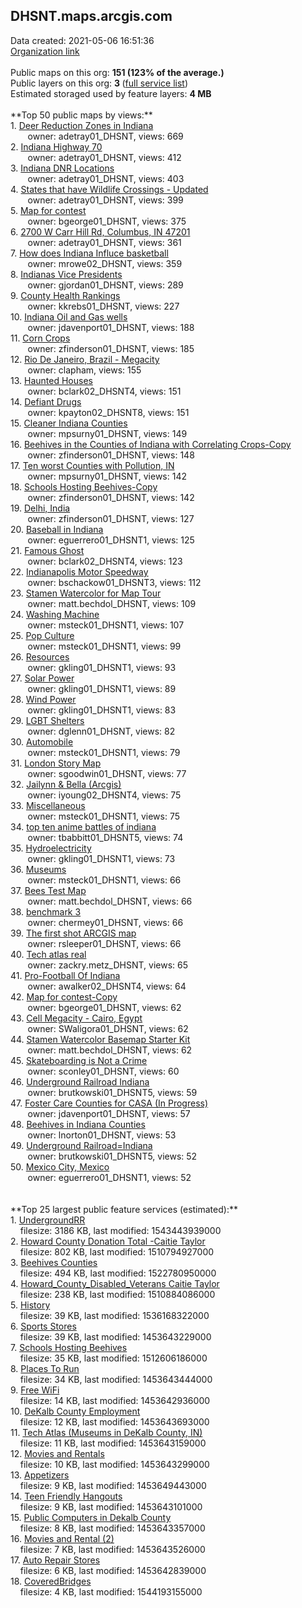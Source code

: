 <h2>DHSNT.maps.arcgis.com</h2> Data created: 2021-05-06 16:51:36 <br /><a target='new' href='https://DHSNT.maps.arcgis.com'>Organization link</a><br /><br />Public maps on this org: <b>151 (123% of the average.)</b><br />Public layers on this org: <b>3 </b>(<a target='new' href='https://services.arcgis.com/9ncHB5rI7jzhDQAL/ArcGIS/rest/services'>full service list</a>)<br />Estimated storaged used by feature layers: <b>4 MB</b><br /><br />**Top 50 public maps by views:**<br />  1. <a target='new' href='https://www.arcgis.com/home/item.html?id=2e722e7086f8409fa895ae3f597b3da9'>Deer Reduction Zones in Indiana</a> <br />  &nbsp;&nbsp;&nbsp;&nbsp; &nbsp;&nbsp;owner: adetray01_DHSNT, views: 669<br />  2. <a target='new' href='https://www.arcgis.com/home/item.html?id=b4686312f4594cfeacbdbe2d16013b45'>Indiana Highway 70</a> <br />  &nbsp;&nbsp;&nbsp;&nbsp; &nbsp;&nbsp;owner: adetray01_DHSNT, views: 412<br />  3. <a target='new' href='https://www.arcgis.com/home/item.html?id=ea47ec7e9d65486b99bd2682f0fd507c'>Indiana DNR Locations</a> <br />  &nbsp;&nbsp;&nbsp;&nbsp; &nbsp;&nbsp;owner: adetray01_DHSNT, views: 403<br />  4. <a target='new' href='https://www.arcgis.com/home/item.html?id=ae5c96b848704db78fdcea8b1e58555d'>States that have Wildlife Crossings - Updated</a> <br />  &nbsp;&nbsp;&nbsp;&nbsp; &nbsp;&nbsp;owner: adetray01_DHSNT, views: 399<br />  5. <a target='new' href='https://www.arcgis.com/home/item.html?id=a7bb3939f34c4205aa1b3265d9224a54'>Map for contest</a> <br />  &nbsp;&nbsp;&nbsp;&nbsp; &nbsp;&nbsp;owner: bgeorge01_DHSNT, views: 375<br />  6. <a target='new' href='https://www.arcgis.com/home/item.html?id=ce5fbab8feb942ee9d8f246c6e36c73b'>2700 W Carr Hill Rd, Columbus, IN 47201</a> <br />  &nbsp;&nbsp;&nbsp;&nbsp; &nbsp;&nbsp;owner: adetray01_DHSNT, views: 361<br />  7. <a target='new' href='https://www.arcgis.com/home/item.html?id=58cf7c5e9d604a36a9b46aa51dbb31fa'>How does Indiana Influce basketball</a> <br />  &nbsp;&nbsp;&nbsp;&nbsp; &nbsp;&nbsp;owner: mrowe02_DHSNT, views: 359<br />  8. <a target='new' href='https://www.arcgis.com/home/item.html?id=97405887231d421d90057a88f32f70c0'>Indianas Vice Presidents</a> <br />  &nbsp;&nbsp;&nbsp;&nbsp; &nbsp;&nbsp;owner: gjordan01_DHSNT, views: 289<br />  9. <a target='new' href='https://www.arcgis.com/home/item.html?id=ce3f8e1cc8aa43eebd53a274881505eb'>County Health Rankings</a> <br />  &nbsp;&nbsp;&nbsp;&nbsp; &nbsp;&nbsp;owner: kkrebs01_DHSNT, views: 227<br />  10. <a target='new' href='https://www.arcgis.com/home/item.html?id=cf03c90da56e4f3ba39bafe13d17f00d'>Indiana Oil and Gas wells</a> <br />  &nbsp;&nbsp;&nbsp;&nbsp; &nbsp;&nbsp;owner: jdavenport01_DHSNT, views: 188<br />  11. <a target='new' href='https://www.arcgis.com/home/item.html?id=c9ae84a07941434f9cb05f36260746bc'>Corn Crops</a> <br />  &nbsp;&nbsp;&nbsp;&nbsp; &nbsp;&nbsp;owner: zfinderson01_DHSNT, views: 185<br />  12. <a target='new' href='https://www.arcgis.com/home/item.html?id=359d943158ce4b078c0eca6e0ebda199'>Rio De Janeiro, Brazil - Megacity</a> <br />  &nbsp;&nbsp;&nbsp;&nbsp; &nbsp;&nbsp;owner: clapham, views: 155<br />  13. <a target='new' href='https://www.arcgis.com/home/item.html?id=b1a7e6d59bb64e7e953c4861d59b2b9e'>Haunted Houses</a> <br />  &nbsp;&nbsp;&nbsp;&nbsp; &nbsp;&nbsp;owner: bclark02_DHSNT4, views: 151<br />  14. <a target='new' href='https://www.arcgis.com/home/item.html?id=e876b69d759c49aa90f5c0948e077cbe'>Defiant Drugs</a> <br />  &nbsp;&nbsp;&nbsp;&nbsp; &nbsp;&nbsp;owner: kpayton02_DHSNT8, views: 151<br />  15. <a target='new' href='https://www.arcgis.com/home/item.html?id=e398775f06ac439dbc928ff187825024'>Cleaner Indiana Counties</a> <br />  &nbsp;&nbsp;&nbsp;&nbsp; &nbsp;&nbsp;owner: mpsurny01_DHSNT, views: 149<br />  16. <a target='new' href='https://www.arcgis.com/home/item.html?id=7f306496c6fa4474994eed3b8e24e2cb'>Beehives in the Counties of Indiana with Correlating Crops-Copy</a> <br />  &nbsp;&nbsp;&nbsp;&nbsp; &nbsp;&nbsp;owner: zfinderson01_DHSNT, views: 148<br />  17. <a target='new' href='https://www.arcgis.com/home/item.html?id=b8bd79eea5b3477aa2e4a1e28998c473'>Ten worst Counties with Pollution, IN</a> <br />  &nbsp;&nbsp;&nbsp;&nbsp; &nbsp;&nbsp;owner: mpsurny01_DHSNT, views: 142<br />  18. <a target='new' href='https://www.arcgis.com/home/item.html?id=c6629a7505744ca18d7e7e01bde88175'>Schools Hosting Beehives-Copy</a> <br />  &nbsp;&nbsp;&nbsp;&nbsp; &nbsp;&nbsp;owner: zfinderson01_DHSNT, views: 142<br />  19. <a target='new' href='https://www.arcgis.com/home/item.html?id=938d7ef25c174fe9a1b7b629eb23fef4'>Delhi, India</a> <br />  &nbsp;&nbsp;&nbsp;&nbsp; &nbsp;&nbsp;owner: zfinderson01_DHSNT, views: 127<br />  20. <a target='new' href='https://www.arcgis.com/home/item.html?id=3512e46a11b644e3878b5f98c354c3ac'>Baseball in Indiana</a> <br />  &nbsp;&nbsp;&nbsp;&nbsp; &nbsp;&nbsp;owner: eguerrero01_DHSNT1, views: 125<br />  21. <a target='new' href='https://www.arcgis.com/home/item.html?id=6ecc29a4c6f34fe2b3936e8db6974a92'>Famous Ghost</a> <br />  &nbsp;&nbsp;&nbsp;&nbsp; &nbsp;&nbsp;owner: bclark02_DHSNT4, views: 123<br />  22. <a target='new' href='https://www.arcgis.com/home/item.html?id=8596fa5227814250a7c0585c0e7d2450'>Indianapolis Motor Speedway</a> <br />  &nbsp;&nbsp;&nbsp;&nbsp; &nbsp;&nbsp;owner: bschackow01_DHSNT3, views: 112<br />  23. <a target='new' href='https://www.arcgis.com/home/item.html?id=8762b8fd3e7c40c89bb1662c6511077f'>Stamen Watercolor for Map Tour</a> <br />  &nbsp;&nbsp;&nbsp;&nbsp; &nbsp;&nbsp;owner: matt.bechdol_DHSNT, views: 109<br />  24. <a target='new' href='https://www.arcgis.com/home/item.html?id=83a9cdf104f74710bc2db82b465a7bbf'>Washing Machine</a> <br />  &nbsp;&nbsp;&nbsp;&nbsp; &nbsp;&nbsp;owner: msteck01_DHSNT1, views: 107<br />  25. <a target='new' href='https://www.arcgis.com/home/item.html?id=f5d5b266ef1e4837b72ece13f5a307b3'>Pop Culture</a> <br />  &nbsp;&nbsp;&nbsp;&nbsp; &nbsp;&nbsp;owner: msteck01_DHSNT1, views: 99<br />  26. <a target='new' href='https://www.arcgis.com/home/item.html?id=dd1726c73fce4081b87f9b03ce21547f'>Resources</a> <br />  &nbsp;&nbsp;&nbsp;&nbsp; &nbsp;&nbsp;owner: gkling01_DHSNT1, views: 93<br />  27. <a target='new' href='https://www.arcgis.com/home/item.html?id=9f8d7d611d154020b22a6369cb5c8d1e'>Solar Power</a> <br />  &nbsp;&nbsp;&nbsp;&nbsp; &nbsp;&nbsp;owner: gkling01_DHSNT1, views: 89<br />  28. <a target='new' href='https://www.arcgis.com/home/item.html?id=60d6fdf21df84b28aca33e0d56a6c9d0'>Wind Power</a> <br />  &nbsp;&nbsp;&nbsp;&nbsp; &nbsp;&nbsp;owner: gkling01_DHSNT1, views: 83<br />  29. <a target='new' href='https://www.arcgis.com/home/item.html?id=f25f366f1cb54521aebf2de20adb97c8'>LGBT Shelters</a> <br />  &nbsp;&nbsp;&nbsp;&nbsp; &nbsp;&nbsp;owner: dglenn01_DHSNT, views: 82<br />  30. <a target='new' href='https://www.arcgis.com/home/item.html?id=e23d28f934a8460f8df6f65cce95ce20'>Automobile</a> <br />  &nbsp;&nbsp;&nbsp;&nbsp; &nbsp;&nbsp;owner: msteck01_DHSNT1, views: 79<br />  31. <a target='new' href='https://www.arcgis.com/home/item.html?id=23497ef5fb5a471088779e614d8d79fd'>London Story Map</a> <br />  &nbsp;&nbsp;&nbsp;&nbsp; &nbsp;&nbsp;owner: sgoodwin01_DHSNT, views: 77<br />  32. <a target='new' href='https://www.arcgis.com/home/item.html?id=201f0a87e76b401d8b1d56a98a7bbf36'>Jailynn & Bella (Arcgis)</a> <br />  &nbsp;&nbsp;&nbsp;&nbsp; &nbsp;&nbsp;owner: iyoung02_DHSNT4, views: 75<br />  33. <a target='new' href='https://www.arcgis.com/home/item.html?id=e584f882f40d490bb4496231d082a076'>Miscellaneous</a> <br />  &nbsp;&nbsp;&nbsp;&nbsp; &nbsp;&nbsp;owner: msteck01_DHSNT1, views: 75<br />  34. <a target='new' href='https://www.arcgis.com/home/item.html?id=06383ae78059415fa03f8528b3dd66cf'>top ten anime battles of indiana</a> <br />  &nbsp;&nbsp;&nbsp;&nbsp; &nbsp;&nbsp;owner: tbabbitt01_DHSNT5, views: 74<br />  35. <a target='new' href='https://www.arcgis.com/home/item.html?id=ce7fff189b914f82b11507aa1637a79c'>Hydroelectricity</a> <br />  &nbsp;&nbsp;&nbsp;&nbsp; &nbsp;&nbsp;owner: gkling01_DHSNT1, views: 73<br />  36. <a target='new' href='https://www.arcgis.com/home/item.html?id=c9fcd09e4d42459c9e1485fe29e341f1'>Museums</a> <br />  &nbsp;&nbsp;&nbsp;&nbsp; &nbsp;&nbsp;owner: msteck01_DHSNT1, views: 66<br />  37. <a target='new' href='https://www.arcgis.com/home/item.html?id=201fe5a6a01d44a686d788c07b36b4e1'>Bees Test Map</a> <br />  &nbsp;&nbsp;&nbsp;&nbsp; &nbsp;&nbsp;owner: matt.bechdol_DHSNT, views: 66<br />  38. <a target='new' href='https://www.arcgis.com/home/item.html?id=f37f19fc9cc4495e8355e6255184bd49'>benchmark 3</a> <br />  &nbsp;&nbsp;&nbsp;&nbsp; &nbsp;&nbsp;owner: chermey01_DHSNT, views: 66<br />  39. <a target='new' href='https://www.arcgis.com/home/item.html?id=5cd9a1f2a9e6430e8fe280bcd229fbff'>The first shot ARCGIS map</a> <br />  &nbsp;&nbsp;&nbsp;&nbsp; &nbsp;&nbsp;owner: rsleeper01_DHSNT, views: 66<br />  40. <a target='new' href='https://www.arcgis.com/home/item.html?id=e22012660c59427dadb80331a30aec18'>Tech atlas real</a> <br />  &nbsp;&nbsp;&nbsp;&nbsp; &nbsp;&nbsp;owner: zackry.metz_DHSNT, views: 65<br />  41. <a target='new' href='https://www.arcgis.com/home/item.html?id=75f6067e1ccc4c048e9417e1bd39c330'>Pro-Football Of Indiana</a> <br />  &nbsp;&nbsp;&nbsp;&nbsp; &nbsp;&nbsp;owner: awalker02_DHSNT4, views: 64<br />  42. <a target='new' href='https://www.arcgis.com/home/item.html?id=f9e374400eb042b78e8ada7de9edd0a2'>Map for contest-Copy</a> <br />  &nbsp;&nbsp;&nbsp;&nbsp; &nbsp;&nbsp;owner: bgeorge01_DHSNT, views: 62<br />  43. <a target='new' href='https://www.arcgis.com/home/item.html?id=be8f2558a132415a9d1293555886e382'>Cell Megacity - Cairo, Egypt</a> <br />  &nbsp;&nbsp;&nbsp;&nbsp; &nbsp;&nbsp;owner: SWaligora01_DHSNT, views: 62<br />  44. <a target='new' href='https://www.arcgis.com/home/item.html?id=7fd8d37c1f384233ad9d37e41575fd0d'>Stamen Watercolor Basemap Starter Kit</a> <br />  &nbsp;&nbsp;&nbsp;&nbsp; &nbsp;&nbsp;owner: matt.bechdol_DHSNT, views: 62<br />  45. <a target='new' href='https://www.arcgis.com/home/item.html?id=c277c55b37b949d99db204bc01f3b3d9'>Skateboarding is Not a Crime</a> <br />  &nbsp;&nbsp;&nbsp;&nbsp; &nbsp;&nbsp;owner: sconley01_DHSNT, views: 60<br />  46. <a target='new' href='https://www.arcgis.com/home/item.html?id=7682068e117b48cb8e79baff412de306'>Underground Railroad Indiana</a> <br />  &nbsp;&nbsp;&nbsp;&nbsp; &nbsp;&nbsp;owner: brutkowski01_DHSNT5, views: 59<br />  47. <a target='new' href='https://www.arcgis.com/home/item.html?id=c1d7ffb2d50e4d4cbf0829d1a48de2d5'>Foster Care Counties for CASA (In Progress)</a> <br />  &nbsp;&nbsp;&nbsp;&nbsp; &nbsp;&nbsp;owner: jdavenport01_DHSNT, views: 57<br />  48. <a target='new' href='https://www.arcgis.com/home/item.html?id=3feffa4820cf4f45b500cfee950d038c'>Beehives in Indiana Counties</a> <br />  &nbsp;&nbsp;&nbsp;&nbsp; &nbsp;&nbsp;owner: lnorton01_DHSNT, views: 53<br />  49. <a target='new' href='https://www.arcgis.com/home/item.html?id=00c09a980d604400a185e8114b8074f5'>Underground Railroad=Indiana</a> <br />  &nbsp;&nbsp;&nbsp;&nbsp; &nbsp;&nbsp;owner: brutkowski01_DHSNT5, views: 52<br />  50. <a target='new' href='https://www.arcgis.com/home/item.html?id=a16c5b3192e64961bcfcb03b963220c1'>Mexico City, Mexico</a> <br />  &nbsp;&nbsp;&nbsp;&nbsp; &nbsp;&nbsp;owner: eguerrero01_DHSNT1, views: 52<br /><br /><br />**Top 25 largest public feature services (estimated):**<br /> 1. <a target='new' href='https://www.arcgis.com/home/item.html?id=090670438d6249c9a10b412f06d157fe'>UndergroundRR</a><br /> &nbsp;&nbsp;&nbsp;&nbsp;filesize: 3186 KB, last modified: 1543443939000<br /> 2. <a target='new' href='https://www.arcgis.com/home/item.html?id=a9d46f90d5de4b5e8443f9b49e9b86ea'>Howard County Donation Total -Caitie Taylor</a><br /> &nbsp;&nbsp;&nbsp;&nbsp;filesize: 802 KB, last modified: 1510794927000<br /> 3. <a target='new' href='https://www.arcgis.com/home/item.html?id=2ef58faf8da14931b8b30d1f70c4ea96'>Beehives Counties</a><br /> &nbsp;&nbsp;&nbsp;&nbsp;filesize: 494 KB, last modified: 1522780950000<br /> 4. <a target='new' href='https://www.arcgis.com/home/item.html?id=97f91e061e8d438bbb9f576c82665be2'>Howard_County_Disabled_Veterans Caitie Taylor</a><br /> &nbsp;&nbsp;&nbsp;&nbsp;filesize: 238 KB, last modified: 1510884086000<br /> 5. <a target='new' href='https://www.arcgis.com/home/item.html?id=3cf2e0092f82440386486dec0cea0f1c'>History</a><br /> &nbsp;&nbsp;&nbsp;&nbsp;filesize: 39 KB, last modified: 1536168322000<br /> 6. <a target='new' href='https://www.arcgis.com/home/item.html?id=69a7ba600e194feb8446842f24bbe2b5'>Sports Stores</a><br /> &nbsp;&nbsp;&nbsp;&nbsp;filesize: 39 KB, last modified: 1453643229000<br /> 7. <a target='new' href='https://www.arcgis.com/home/item.html?id=eadaafe6a8ba44bb9206ced9b5ef4017'>Schools Hosting Beehives</a><br /> &nbsp;&nbsp;&nbsp;&nbsp;filesize: 35 KB, last modified: 1512606186000<br /> 8. <a target='new' href='https://www.arcgis.com/home/item.html?id=eef2fac181514a5780e2619f61164b63'>Places To Run</a><br /> &nbsp;&nbsp;&nbsp;&nbsp;filesize: 34 KB, last modified: 1453643444000<br /> 9. <a target='new' href='https://www.arcgis.com/home/item.html?id=1f909b85e54a45eea902659c867d1e42'>Free WiFi</a><br /> &nbsp;&nbsp;&nbsp;&nbsp;filesize: 14 KB, last modified: 1453642936000<br /> 10. <a target='new' href='https://www.arcgis.com/home/item.html?id=203f3f1991c244f3861682b1cb98309d'>DeKalb County Employment</a><br /> &nbsp;&nbsp;&nbsp;&nbsp;filesize: 12 KB, last modified: 1453643693000<br /> 11. <a target='new' href='https://www.arcgis.com/home/item.html?id=36fa11c0a93248eab91fb91dd6f2906d'>Tech Atlas (Museums in DeKalb County, IN)</a><br /> &nbsp;&nbsp;&nbsp;&nbsp;filesize: 11 KB, last modified: 1453643159000<br /> 12. <a target='new' href='https://www.arcgis.com/home/item.html?id=3893ac8adc524e41bf2264f11d87c8ce'>Movies and Rentals</a><br /> &nbsp;&nbsp;&nbsp;&nbsp;filesize: 10 KB, last modified: 1453643299000<br /> 13. <a target='new' href='https://www.arcgis.com/home/item.html?id=aa1877b8c09a4616b18f6b79559494d0'>Appetizers</a><br /> &nbsp;&nbsp;&nbsp;&nbsp;filesize: 9 KB, last modified: 1453649443000<br /> 14. <a target='new' href='https://www.arcgis.com/home/item.html?id=3679704fd83848bc9e64b1071619dc32'>Teen Friendly Hangouts</a><br /> &nbsp;&nbsp;&nbsp;&nbsp;filesize: 9 KB, last modified: 1453643101000<br /> 15. <a target='new' href='https://www.arcgis.com/home/item.html?id=1ddbad005a0c4400a1cd66756fdb93d8'>Public Computers in Dekalb County</a><br /> &nbsp;&nbsp;&nbsp;&nbsp;filesize: 8 KB, last modified: 1453643357000<br /> 16. <a target='new' href='https://www.arcgis.com/home/item.html?id=7a3b0e6bcca948d180573bfcbb2fa68e'>Movies and Rental (2)</a><br /> &nbsp;&nbsp;&nbsp;&nbsp;filesize: 7 KB, last modified: 1453643526000<br /> 17. <a target='new' href='https://www.arcgis.com/home/item.html?id=2640123b22bb4582869b8f70fbbc475c'>Auto Repair Stores</a><br /> &nbsp;&nbsp;&nbsp;&nbsp;filesize: 6 KB, last modified: 1453642839000<br /> 18. <a target='new' href='https://www.arcgis.com/home/item.html?id=a5442394e28d4cdead7fc95c74399316'>CoveredBridges</a><br /> &nbsp;&nbsp;&nbsp;&nbsp;filesize: 4 KB, last modified: 1544193155000<br />